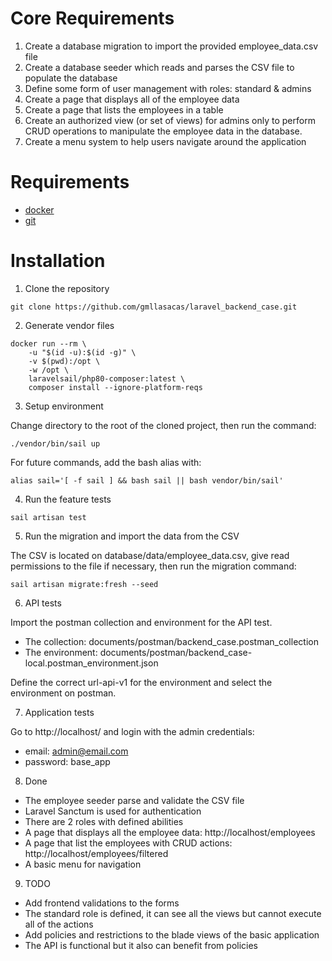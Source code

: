 # Core Requirements

1. Create a database migration to import the provided employee_data.csv file
2. Create a database seeder which reads and parses the CSV file to populate the database
3. Define some form of user management with roles: standard & admins
4. Create a page that displays all of the employee data
5. Create a page that lists the employees in a table
6. Create an authorized view (or set of views) for admins only to perform CRUD operations to manipulate the employee data in the database.
7. Create a menu system to help users navigate around the application

# Requirements

- [docker](https://www.docker.com/products/docker-desktop)
- [git](https://git-scm.com/book/en/v2/Getting-Started-Installing-Git)

# Installation

1. Clone the repository
```
git clone https://github.com/gmllasacas/laravel_backend_case.git
```

2. Generate vendor files
```
docker run --rm \
    -u "$(id -u):$(id -g)" \
    -v $(pwd):/opt \
    -w /opt \
    laravelsail/php80-composer:latest \
    composer install --ignore-platform-reqs

```

3. Setup environment

Change directory to the root of the cloned project, then run the command:
```
./vendor/bin/sail up
```
For future commands, add the bash alias with:
```
alias sail='[ -f sail ] && bash sail || bash vendor/bin/sail'
```

4. Run the feature tests
```
sail artisan test
```

5. Run the migration and import the data from the CSV

The CSV is located on database/data/employee_data.csv, give read permissions to the file if necessary, then run the migration command:
```
sail artisan migrate:fresh --seed
```

6. API tests

Import the postman collection and environment for the API test.

- The collection: documents/postman/backend_case.postman_collection
- The environment: documents/postman/backend_case-local.postman_environment.json

Define the correct url-api-v1 for the environment and select the environment on postman.

7. Application tests

Go to http://localhost/ and login with the admin credentials:

- email: admin@email.com
- password: base_app

8. Done

- The employee seeder parse and validate the CSV file
- Laravel Sanctum is used for authentication
- There are 2 roles with defined abilities
- A page that displays all the employee data: http://localhost/employees
- A page that list the employees with CRUD actions:  http://localhost/employees/filtered
- A basic menu for navigation

9. TODO
- Add frontend validations to the forms
- The standard role is defined, it can see all the views but cannot execute all of the actions
- Add policies and restrictions to the blade views of the basic application
- The API is functional but it also can benefit from policies
